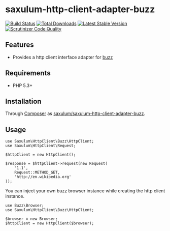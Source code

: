 # saxulum-http-client-adapter-buzz

[![Build Status](https://api.travis-ci.org/saxulum/saxulum-http-client-adapter-buzz.png?branch=master)](https://travis-ci.org/saxulum/saxulum-http-client-adapter-buzz)
[![Total Downloads](https://poser.pugx.org/saxulum/saxulum-http-client-adapter-buzz/downloads.png)](https://packagist.org/packages/saxulum/saxulum-http-client-adapter-buzz)
[![Latest Stable Version](https://poser.pugx.org/saxulum/saxulum-http-client-adapter-buzz/v/stable.png)](https://packagist.org/packages/saxulum/saxulum-http-client-adapter-buzz)
[![Scrutinizer Code Quality](https://scrutinizer-ci.com/g/saxulum/saxulum-http-client-adapter-buzz/badges/quality-score.png?b=master)](https://scrutinizer-ci.com/g/saxulum/saxulum-http-client-adapter-buzz/?branch=master)

## Features

 * Provides a http client interface adapter for [buzz][1]

## Requirements

 * PHP 5.3+

## Installation

Through [Composer](http://getcomposer.org) as [saxulum/saxulum-http-client-adapter-buzz][2].

## Usage

``` {.php}
use Saxulum\HttpClient\Buzz\HttpClient;
use Saxulum\HttpClient\Request;

$httpClient = new HttpClient();

$response = $httpClient->request(new Request(
    '1.1',
    Request::METHOD_GET,
    'http://en.wikipedia.org'
));
```

You can inject your own buzz browser instance while creating the http client instance.

``` {.php}
use Buzz\Browser;
use Saxulum\HttpClient\Buzz\HttpClient;

$browser = new Browser;
$httpClient = new HttpClient($browser);
```

[1]: https://packagist.org/packages/kriswallsmith/buzz
[2]: https://packagist.org/packages/saxulum/saxulum-http-client-adapter-buzz